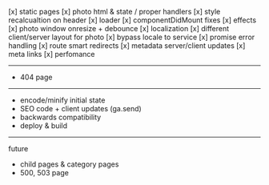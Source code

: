 [x] static pages
[x] photo html & state / proper handlers
[x] style recalcualtion on header
[x] loader
[x] componentDidMount fixes
[x] effects
[x] photo window onresize + debounce
[x] localization
[x] different client/server layout for photo
[x] bypass locale to service
[x] promise error handling
[x] route smart redirects
[x] metadata server/client updates
[x] meta links
[x] perfomance

-----------------------------

- 404 page

-----------------------------

- encode/minify initial state
- SEO code + client updates (ga.send)
- backwards compatibility
- deploy & build

-----------------------------
future
- child pages & category pages
- 500, 503 page
